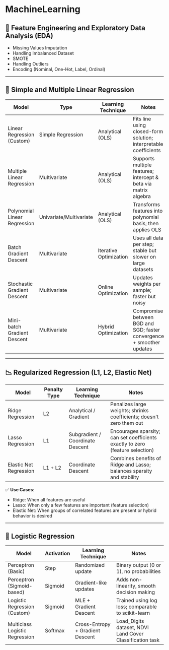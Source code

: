 
# MachineLearning

## 🧠 Feature Engineering and Exploratory Data Analysis (EDA)
- Missing Values Imputation  
- Handling Imbalanced Dataset  
- SMOTE  
- Handling Outliers  
- Encoding (Nominal, One-Hot, Label, Ordinal)

---

## 🔢 Simple and Multiple Linear Regression

| Model                         | Type              | Learning Technique        | Notes                                                                 |
|------------------------------|-------------------|---------------------------|-----------------------------------------------------------------------|
| Linear Regression (Custom)   | Simple Regression | Analytical (OLS)          | Fits line using closed-form solution; interpretable coefficients      |
| Multiple Linear Regression    | Multivariate       | Analytical (OLS)          | Supports multiple features; intercept & beta via matrix algebra       |
| Polynomial Linear Regression | Univariate/Multivariate | Analytical (OLS) | Transforms features into polynomial basis; then applies OLS          |
| Batch Gradient Descent       | Multivariate                | Iterative Optimization     | Uses all data per step; stable but slower on large datasets           |
| Stochastic Gradient Descent  | Multivariate                | Online Optimization        | Updates weights per sample; faster but noisy                         |
| Mini-batch Gradient Descent  | Multivariate                | Hybrid Optimization        | Compromise between BGD and SGD; faster convergence + smoother updates |

---

## 📉 Regularized Regression (L1, L2, Elastic Net)

| Model                  | Penalty Type | Learning Technique     | Notes                                                                 |
|------------------------|--------------|------------------------|-----------------------------------------------------------------------|
| Ridge Regression       | L2           | Analytical / Gradient  | Penalizes large weights; shrinks coefficients; doesn't zero them out |
| Lasso Regression       | L1           | Subgradient / Coordinate Descent | Encourages sparsity; can set coefficients exactly to zero (feature selection) |
| Elastic Net Regression | L1 + L2      | Coordinate Descent     | Combines benefits of Ridge and Lasso; balances sparsity and stability|

✅ **Use Cases**:
- Ridge: When all features are useful 
- Lasso: When only a few features are important (feature selection)  
- Elastic Net: When groups of correlated features are present or hybrid behavior is desired  
-------------------------------------------------------------------------------------------------------------------------------------------------------------

## 🧮 Logistic Regression

| Model                           | Activation | Learning Technique                | Notes                                                           |
|--------------------------------|------------|-----------------------------------|-----------------------------------------------------------------|
| Perceptron (Basic)             | Step       | Randomized update                 | Binary output (0 or 1), no probabilities                        |
| Perceptron (Sigmoid-based)     | Sigmoid    | Gradient-like updates             | Adds non-linearity, smooth decision making                      |
| Logistic Regression (Custom)   | Sigmoid    | MLE + Gradient Descent            | Trained using log loss; comparable to scikit-learn              |
| Multiclass Logistic Regression | Softmax    | Cross-Entropy + Gradient Descent  | Load_Digits dataset, NDVI Land Cover Classification task        |
